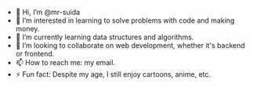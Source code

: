 - 👋 Hi, I’m @mr-suida
- 👀 I’m interested in learning to solve problems with code and making money.
- 🌱 I’m currently learning data structures and algorithms.
- 💞️ I’m looking to collaborate on web development, whether it's backend or frontend.
- 📫 How to reach me: my email.
- ⚡ Fun fact: Despite my age, I still enjoy cartoons, anime, etc.


<!---
mr-suida/mr-suida is a ✨ special ✨ repository because its `README.md` (this file) appears on your GitHub profile.
You can click the Preview link to take a look at your changes.
--->
